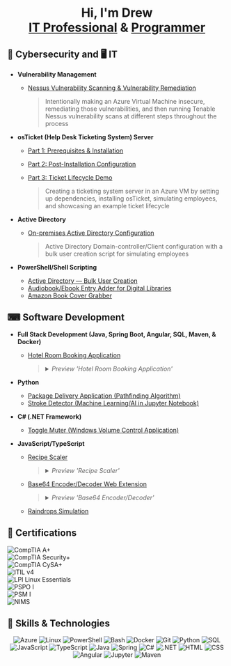 <div align="center">

# Hi, I'm Drew <br> [IT Professional](#it-professional) & [Programmer](#programmer)

</div>

<a name="it-professional"></a>
## 🔐 Cybersecurity and 🖥️ IT

- <b>Vulnerability Management</b>
  - [Nessus Vulnerability Scanning & Vulnerability Remediation](https://github.com/drewmarsh/nessus-vulnerability-management)
    
    > Intentionally making an Azure Virtual Machine insecure, remediating those vulnerabilities, and then running Tenable Nessus vulnerability scans at different steps throughout the process

- <b>osTicket (Help Desk Ticketing System) Server</b>
  - [Part 1: Prerequisites & Installation](https://github.com/drewmarsh/osTicket-installation)
  - [Part 2: Post-Installation Configuration](https://github.com/drewmarsh/osTicket-post-install-configuration)
  - [Part 3: Ticket Lifecycle Demo](https://github.com/drewmarsh/osTicket-ticket-lifecycle-demo)
    
    > Creating a ticketing system server in an Azure VM by setting up dependencies, installing osTicket, simulating employees, and showcasing an example ticket lifecycle

- <b>Active Directory</b>
  - [On-premises Active Directory Configuration](https://github.com/drewmarsh/on-premises-active-directory-configuration)
    
    > Active Directory Domain-controller/Client configuration with a bulk user creation script for simulating employees

- <b>PowerShell/Shell Scripting</b>
  - [Active Directory — Bulk User Creation](https://github.com/drewmarsh/active-directory-bulk-user-creation)
  - [Audiobook/Ebook Entry Adder for Digital Libraries](https://github.com/drewmarsh/add-new-book)
  - [Amazon Book Cover Grabber](https://github.com/drewmarsh/amazon-book-cover-grabber)

<a name="programmer"></a>
## ⌨ Software Development

- <b>Full Stack Development (Java, Spring Boot, Angular, SQL, Maven, & Docker)</b>
  - [Hotel Room Booking Application](https://github.com/drewmarsh/mock-hotel-booking)

    > <details> <summary><i>Preview 'Hotel Room Booking Application'</i></summary> <br> <img src="/preview/hotel-booking-preview.png" width="1134" alt="Hotel Booking Preview"> </details>
    
- <b>Python</b>
  - [Package Delivery Application (Pathfinding Algorithm)](https://github.com/drewmarsh/package-delivery-pathfinding-algorithm)
  - [Stroke Detector (Machine Learning/AI in Jupyter Notebook)](https://github.com/drewmarsh/stroke-detector-AI)
- <b>C# (.NET Framework)</b>
  - [Toggle Muter (Windows Volume Control Application)](https://github.com/drewmarsh/toggle-muter)
- <b>JavaScript/TypeScript</b>
  - [Recipe Scaler](https://github.com/drewmarsh/joplin-recipe-scaler)
    > <details> <summary><i>Preview 'Recipe Scaler'</i></summary> <br> <img src="/preview/recipe-scaler-preview.png" width="1920" alt="Recipe Scaler Preview"> </details>
    
  - [Base64 Encoder/Decoder Web Extension](https://github.com/drewmarsh/base64-encoder-decoder)
    > <details> <summary><i>Preview 'Base64 Encoder/Decoder'</i></summary> <br> <img src="/preview/base64-preview.png" width="371" alt="Base64 Preview"> </details>
  
  - [Raindrops Simulation](https://github.com/drewmarsh/raindrops-simulation)

## 📜 Certifications

![CompTIA A+](https://img.shields.io/badge/CompTIA%20A+-e32527?style=for-the-badge) <br>
![CompTIA Security+](https://img.shields.io/badge/CompTIA%20Security+-e32527?style=for-the-badge) <br>
![CompTIA CySA+](https://img.shields.io/badge/CompTIA%20CySA+-e32527?style=for-the-badge) <br>
![ITIL v4](https://img.shields.io/badge/ITIL%20v4%20Foundation-6c213e?style=for-the-badge) <br>
![LPI Linux Essentials](https://img.shields.io/badge/LPI%20Linux%20Essentials-FCC624?style=for-the-badge) <br>
![PSPO I](https://img.shields.io/badge/Professional%20Scrum%20Product%20Owner%20I%20(PSPO%20I)-10697c?style=for-the-badge) <br>
![PSM I](https://img.shields.io/badge/Professional%20Scrum%20Master%20I%20(PSM%20I)-10697c?style=for-the-badge) <br>
![NIMS](https://img.shields.io/badge/NIMS%20IS--703%20•%20IS--200%20•%20IS--100-006400?style=for-the-badge) <br>

## 🧠 Skills & Technologies
<div align="center">

![Azure](https://img.shields.io/badge/Azure-0089D6?style=for-the-badge&logo=microsoft-azure&logoColor=white)
![Linux](https://img.shields.io/badge/Linux-FCC624?style=for-the-badge&logo=linux&logoColor=black)
![PowerShell](https://img.shields.io/badge/PowerShell-5391FE?style=for-the-badge&logo=powershell&logoColor=white)
![Bash](https://img.shields.io/badge/Bash-4EAA25?style=for-the-badge&logo=gnu-bash&logoColor=white)
![Docker](https://img.shields.io/badge/Docker-2496ED?style=for-the-badge&logo=docker&logoColor=white)
![Git](https://img.shields.io/badge/Git-F05032?style=for-the-badge&logo=git&logoColor=white)
![Python](https://img.shields.io/badge/Python-3776AB?style=for-the-badge&logo=python&logoColor=white)
![SQL](https://img.shields.io/badge/SQL-4479A1?style=for-the-badge&logo=mysql&logoColor=white)
![JavaScript](https://img.shields.io/badge/JavaScript-F7DF1E?style=for-the-badge&logo=javascript&logoColor=black)
![TypeScript](https://img.shields.io/badge/TypeScript-007ACC?style=for-the-badge&logo=typescript&logoColor=white)
![Java](https://img.shields.io/badge/Java-ED8B00?style=for-the-badge&logo=openjdk&logoColor=white)
![Spring](https://img.shields.io/badge/Spring-6DB33F?style=for-the-badge&logo=spring&logoColor=white)
![C#](https://img.shields.io/badge/C%23-239120?style=for-the-badge&logo=c-sharp&logoColor=white)
![.NET](https://img.shields.io/badge/.NET-512BD4?style=for-the-badge&logo=dotnet&logoColor=white)
![HTML](https://img.shields.io/badge/HTML5-E34F26?style=for-the-badge&logo=html5&logoColor=white)
![CSS](https://img.shields.io/badge/CSS3-1572B6?style=for-the-badge&logo=css3&logoColor=white)
![Angular](https://img.shields.io/badge/Angular-DD0031?style=for-the-badge&logo=angular&logoColor=white)
![Jupyter](https://img.shields.io/badge/Jupyter-F37626?style=for-the-badge&logo=jupyter&logoColor=white)
![Maven](https://img.shields.io/badge/Maven-C71A36?style=for-the-badge&logo=apache-maven&logoColor=white)

</div>
